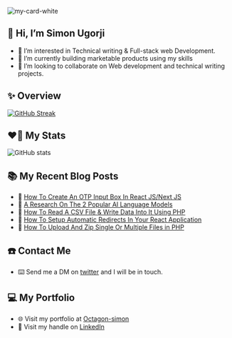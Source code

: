 ![my-card-white](https://user-images.githubusercontent.com/68190998/215255389-f5de94aa-6368-459b-b624-0bee59f51399.png)


## 👋 Hi, I’m Simon Ugorji

- 👀 I’m interested in Technical writing & Full-stack web Development. 
- 🌱 I’m currently building marketable products using my skills
- 💞️ I’m looking to collaborate on Web development and technical writing projects. 

## ✨ Overview

[![GitHub Streak](https://github-readme-streak-stats.herokuapp.com?user=Octagon-simon&theme=highcontrast)](https://git.io/streak-stats)

## ❤️‍🔥 My Stats

![GitHub stats](https://github-readme-stats.vercel.app/api?username=Octagon-simon&show=reviews,discussions_started,discussions_answered,prs_merged,prs_merged_percentage&show_icons=true&theme=transparent)

## :books: My Recent Blog Posts
<!-- BLOGPOSTS:START -->
 - 🚀 [How To Create An OTP Input Box In React JS/Next JS](https://octagon.hashnode.dev/how-to-create-an-otp-input-box-in-react-jsnext-js)
 - 💫 [A Research On The 2 Popular AI Language Models](https://octagon.hashnode.dev/a-research-on-the-2-popular-ai-language-models)
 - 💫 [How To Read A CSV File &amp; Write Data Into It Using PHP](https://octagon.hashnode.dev/how-to-read-a-csv-file-write-data-into-it-using-php)
 - 🚀 [How To Setup Automatic Redirects In Your React Application](https://octagon.hashnode.dev/how-to-setup-automatic-redirects-in-your-react-application)
 - 💫 [How To Upload And Zip Single Or Multiple Files in PHP](https://octagon.hashnode.dev/how-to-upload-and-zip-single-or-multiple-files-in-php)<!-- BLOGPOSTS:END -->

## ☎️ Contact Me

- ⌨️ Send me a DM on [twitter](https://twitter.com/ugorji_simon) and I will be in touch.

## 💻 My Portfolio

- 🌐 Visit my portfolio at [Octagon-simon](https://Octagon-simon.github.io)
- 📰 Visit my handle on [LinkedIn](https://www.linkedin.com/in/simon-ugorji-57a6a41a3/)
